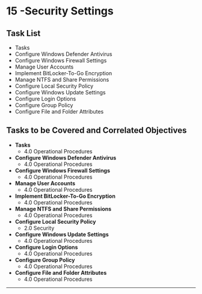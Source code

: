# 15 -Security Settings

## Task List
- Tasks
- Configure Windows Defender Antivirus
- Configure Windows Firewall Settings
- Manage User Accounts
- Implement BitLocker-To-Go Encryption
- Manage NTFS and Share Permissions
- Configure Local Security Policy
- Configure Windows Update Settings
- Configure Login Options
- Configure Group Policy
- Configure File and Folder Attributes

## Tasks to be Covered and Correlated Objectives

- **Tasks**  
  - 4.0 Operational Procedures           
- **Configure Windows Defender Antivirus**  
  - 4.0 Operational Procedures           
- **Configure Windows Firewall Settings**  
  - 4.0 Operational Procedures           
- **Manage User Accounts**  
  - 4.0 Operational Procedures           
- **Implement BitLocker-To-Go Encryption**  
  - 4.0 Operational Procedures           
- **Manage NTFS and Share Permissions**  
  - 4.0 Operational Procedures           
- **Configure Local Security Policy**  
  - 2.0 Security        
- **Configure Windows Update Settings**  
  - 4.0 Operational Procedures           
- **Configure Login Options**  
  - 4.0 Operational Procedures           
- **Configure Group Policy**  
  - 4.0 Operational Procedures           
- **Configure File and Folder Attributes**  
  - 4.0 Operational Procedures           

---
